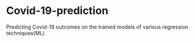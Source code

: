 # Covid-19-prediction
Predicting Covid-19 outcomes on the trained models of various regression techniques(ML)
